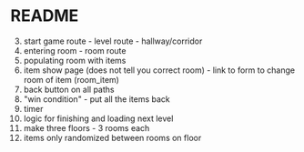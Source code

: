 # README

<!-- 1. set up home page - user route - root path -->
<!-- 2. authentication - login, logout, create user -->
3. start game route - level route - hallway/corridor
4. entering room - room route
5. populating room with items
6. item show page (does not tell you correct room) - link to form to change room of item (room_item)
7. back button on all paths
8. "win condition" - put all the items back
9. timer
10. logic for finishing and loading next level
11. make three floors - 3 rooms each
12. items only randomized between rooms on floor
